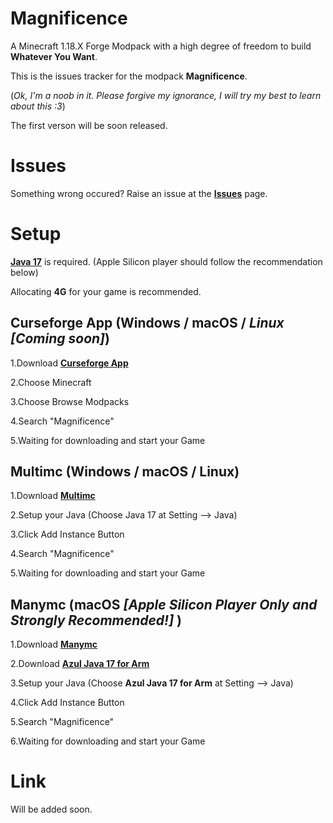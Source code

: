 # Magnificence
A Minecraft 1.18.X Forge Modpack with a high degree of freedom to build **Whatever You Want**.

This is the issues tracker for the modpack **Magnificence**. 

(*Ok, I'm a noob in it. Please forgive my ignorance, I will try my best to learn about this :3*)

The first verson will be soon released.



# Issues
Something wrong occured? Raise an issue at the [**Issues**](https://github.com/TGMax233Michael/Magnificence/issues) page.



# Setup

**[Java 17](https://www.oracle.com/java/technologies/javase/jdk17-archive-downloads.html)** is required. 
(Apple Silicon player should follow the recommendation below)
 
 Allocating **4G** for your game is recommended.

## Curseforge App (Windows / macOS / *Linux [Coming soon]*)

1.Download [**Curseforge App**](https://download.curseforge.com)

2.Choose Minecraft

3.Choose Browse Modpacks

4.Search "Magnificence"

5.Waiting for downloading and start your Game



## Multimc (Windows / macOS / Linux)

1.Download [**Multimc**](https://multimc.org)

2.Setup your Java (Choose Java 17 at Setting --> Java)

3.Click Add Instance Button

4.Search "Magnificence"

5.Waiting for downloading and start your Game



## Manymc (macOS *[Apple Silicon Player Only and Strongly Recommended!]* )

1.Download [**Manymc**](https://github.com/MinecraftMachina/ManyMC/releases)

2.Download [**Azul Java 17 for Arm**](https://www.azul.com/downloads/?version=java-17-lts&os=macos&architecture=arm-64-bit&package=jdk)

3.Setup your Java (Choose **Azul Java 17 for Arm** at Setting --> Java)

4.Click Add Instance Button

5.Search "Magnificence"

6.Waiting for downloading and start your Game



# Link
Will be added soon.
